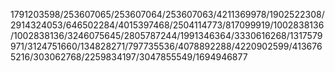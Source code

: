 1791203598/253607065/253607064/253607063/4211369978/1902522308/2914324053/646502284/4015397468/2504114773/817099919/1002838136/1002838136/3246075645/2805787244/1991346364/3330616268/1317579971/3124751660/134828271/797735536/4078892288/4220902599/4136765216/303062768/2259834197/3047855549/1694946877

